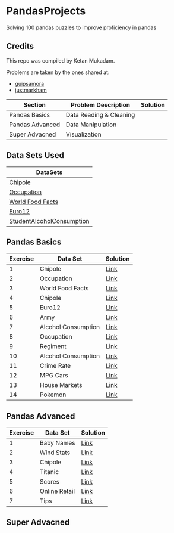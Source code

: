# PandasProjects
Solving 100 pandas puzzles to improve proficiency in pandas

## Credits

This repo was compiled by Ketan Mukadam.

Problems are taken by the ones shared at:

* [guipsamora](https://github.com/guipsamora/pandas_exercises)
* [justmarkham](https://github.com/justmarkham/DAT8)

| Section | Problem Description | Solution |
----------|---------------------|----------|
| Pandas Basics | Data Reading & Cleaning | |
| Pandas Advanced | Data Manipulation | |
| Super Advacned | Visualization | |

## Data Sets Used

| DataSets |
| ------- | 
| [Chipole](https://raw.githubusercontent.com/justmarkham/DAT8/master/data/chipotle.tsv) |
| [Occupation](https://raw.githubusercontent.com/justmarkham/DAT8/master/data/u.user) |
| [World Food Facts](http://world.openfoodfacts.org/data/en.openfoodfacts.org.products.csv) |
| [Euro12](https://raw.githubusercontent.com/jokecamp/FootballData/master/Euro%202012/Euro%202012%20stats%20TEAM.csv) |
| [StudentAlcoholConsumption](https://github.com/guipsamora/pandas_exercises/blob/master/04_Apply/Students_Alcohol_Consumption/student-mat.csv) |

## Pandas Basics

| Exercise | Data Set | Solution |
----------|---------------------|----------|
| 1 | Chipole | [Link](https://github.com/ketanmukadam/PandasProjects/blob/master/Exercise1_Chipotle.ipynb) |
| 2 | Occupation | [Link](https://github.com/ketanmukadam/PandasProjects/blob/master/Exercise2_Occupation.ipynb) |
| 3 | World Food Facts | [Link](https://github.com/ketanmukadam/PandasProjects/blob/master/Exercise3_FoodFacts.ipynb) |
| 4 | Chipole | [Link](https://github.com/ketanmukadam/PandasProjects/blob/master/Exercise4_Chipotle.ipynb) |
| 5 | Euro12 | [Link](https://github.com/ketanmukadam/PandasProjects/blob/master/Exercise5_Euro12.ipynb) |
| 6 | Army | [Link](https://github.com/ketanmukadam/PandasProjects/blob/master/Exercise6_Army.ipynb) |
| 7 | Alcohol Consumption | [Link](https://github.com/ketanmukadam/PandasProjects/blob/master/Exercise7_Alcohol_Consumption.ipynb) |
| 8 | Occupation | [Link](https://github.com/ketanmukadam/PandasProjects/blob/master/Exercise8_Occupation.ipynb) |
| 9 | Regiment | [Link](https://github.com/ketanmukadam/PandasProjects/blob/master/Exercise9_Regiment.ipynb) |
| 10 | Alcohol Consumption | [Link](https://github.com/ketanmukadam/PandasProjects/blob/master/Exercise10_StudentAlcohol.ipynb) |
| 11 | Crime Rate | [Link](https://github.com/ketanmukadam/PandasProjects/blob/master/Exercise11_CrimeRates.ipynb) |
| 12 | MPG Cars | [Link](https://github.com/ketanmukadam/PandasProjects/blob/master/Exercise12_MPGCars.ipynb) |
| 13 | House Markets | [Link](https://github.com/ketanmukadam/PandasProjects/blob/master/Exercise13_HouseMarket.ipynb) |
| 14 | Pokemon | [Link](https://github.com/ketanmukadam/PandasProjects/blob/master/Exercise21_pokemon.ipynb) |

## Pandas Advanced

| Exercise | Data Set | Solution |
----------|---------------------|----------|
| 1 | Baby Names | [Link](https://github.com/ketanmukadam/PandasProjects/blob/master/Exercise14_BabyNames.ipynb) |
| 2 | Wind Stats | [Link](https://github.com/ketanmukadam/PandasProjects/blob/master/Exercise15_WindStats.ipynb) |
| 3 | Chipole    | [Link](https://github.com/ketanmukadam/PandasProjects/blob/master/Exercise16_Chipole.ipynb)   |
| 4 | Titanic    | [Link](https://github.com/ketanmukadam/PandasProjects/blob/master/Exercise17_Titanic.ipynb)   |
| 5 | Scores     | [Link](https://github.com/ketanmukadam/PandasProjects/blob/master/Exercise18_Scores.ipynb)    |
| 6 | Online Retail | [Link](https://github.com/ketanmukadam/PandasProjects/blob/master/Exercise19_OnlineRetail.ipynb)    |
| 7 | Tips | [Link](https://github.com/ketanmukadam/PandasProjects/blob/master/Exercise20_Tips.ipynb)    |

## Super Advacned

